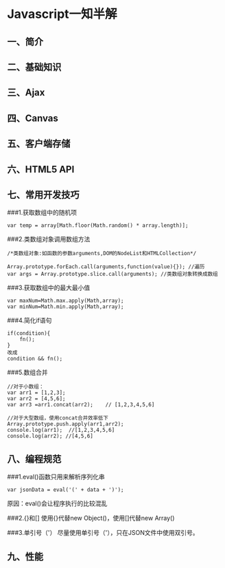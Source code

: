 # Javascript一知半解
## 一、简介
## 二、基础知识
## 三、Ajax
## 四、Canvas
## 五、客户端存储
## 六、HTML5 API
## 七、常用开发技巧
###1.获取数组中的随机项
```
var temp = array[Math.floor(Math.random() * array.length)];
```

###2.类数组对象调用数组方法
```
/*类数组对象:如函数的参数arguments,DOM的NodeList和HTMLCollection*/

Array.prototype.forEach.call(arguments,function(value){}); //遍历
var args = Array.prototype.slice.call(arguments); //类数组对象转换成数组
```
###3.获取数组中的最大最小值
```
var maxNum=Math.max.apply(Math,array);
var minNum=Math.min.apply(Math,array);
```
###4.简化if语句
```
if(condition){
	fn();
}
改成
condition && fn();
```
###5.数组合并
```
//对于小数组：
var arr1 = [1,2,3];
var arr2 = [4,5,6];
var arr3 =arr1.concat(arr2);	// [1,2,3,4,5,6]

//对于大型数组，使用concat合并效率低下
Array.prototype.push.apply(arr1,arr2);
console.log(arr1);  //[1,2,3,4,5,6]
console.log(arr2); //[4,5,6]
```
## 八、编程规范
###1.eval()函数只用来解析序列化串
```
var jsonData = eval('(' + data + ')');
```
原因：eval()会让程序执行的比较混乱

###2.{}和[]
使用{}代替new Object()，使用[]代替new Array()

###3.单引号（'）
   尽量使用单引号（'），只在JSON文件中使用双引号。

## 九、性能
